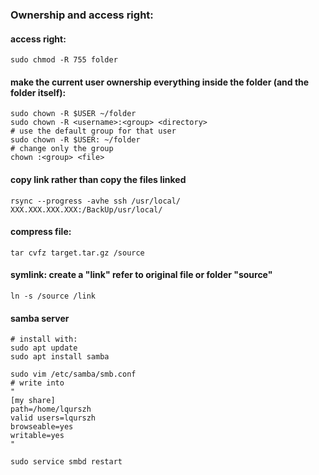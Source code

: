 ### Ownership and access right:
#### access right:
```
sudo chmod -R 755 folder
```
#### make the current user ownership everything inside the folder (and the folder itself):
```
sudo chown -R $USER ~/folder
sudo chown -R <username>:<group> <directory>
# use the default group for that user
sudo chown -R $USER: ~/folder
# change only the group
chown :<group> <file>
```

#### copy link rather than copy the files linked
```
rsync --progress -avhe ssh /usr/local/  XXX.XXX.XXX.XXX:/BackUp/usr/local/
```

#### compress file: 
```
tar cvfz target.tar.gz /source
```

#### symlink: create a "link" refer to original file or folder "source" 
```
ln -s /source /link
```

#### samba server
```
# install with:
sudo apt update
sudo apt install samba

sudo vim /etc/samba/smb.conf
# write into
"
[my share]
path=/home/lqurszh
valid users=lqurszh
browseable=yes
writable=yes
"

sudo service smbd restart
```
